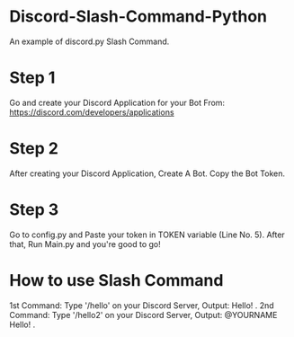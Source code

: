 # Discord-Slash-Command-Python
An example of discord.py Slash Command.


# Step 1
Go and create your Discord Application for your Bot From: https://discord.com/developers/applications


# Step 2
After creating your Discord Application, Create A Bot. Copy the Bot Token.

# Step 3
Go to config.py and Paste your token in TOKEN variable (Line No. 5). After that, Run Main.py and you're good to go!

# How to use Slash Command
1st Command: Type '/hello' on your Discord Server, Output: Hello! .
2nd Command: Type '/hello2' on your Discord Server, Output: @YOURNAME Hello! .
